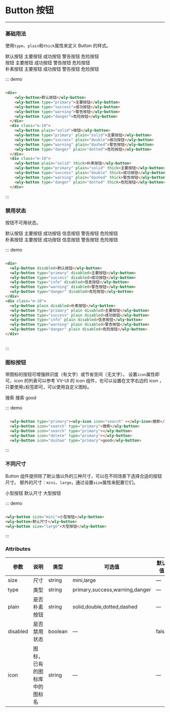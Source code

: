 # Button 按钮
----
### 基础用法
使用```type```、```plain```和```thick```属性来定义 Button 的样式。

<div class="demo-block">
  <div>
    <wly-button>默认按钮</wly-button>
    <wly-button type="primary">主要按钮</wly-button>
    <wly-button type="success">成功按钮</wly-button>
    <wly-button type="warning">警告按钮</wly-button>
    <wly-button type="danger">危险按钮</wly-button>
  </div>
  <div class="m-10">
    <wly-button plain="solid">按钮</wly-button>
    <wly-button type="primary" plain="solid">主要按钮</wly-button>
    <wly-button type="success" plain="double">成功按钮</wly-button>
    <wly-button type="warning" plain="dashed">警告按钮</wly-button>
    <wly-button type="danger" plain="dotted">危险按钮</wly-button>
  </div>
  <div class="m-10">
    <wly-button plain="solid" thick>朴素按钮</wly-button>
    <wly-button type="primary" plain="solid" thick>主要按钮</wly-button>
    <wly-button type="success" plain="double" thick>成功按钮</wly-button>
    <wly-button type="warning" plain="dashed" thick>警告按钮</wly-button>
    <wly-button type="danger" plain="dotted" thick>危险按钮</wly-button>
  </div>
</div>

::: demo
```html

<div>
    <wly-button>默认按钮</wly-button>
    <wly-button type="primary">主要按钮</wly-button>
    <wly-button type="success">成功按钮</wly-button>
    <wly-button type="warning">警告按钮</wly-button>
    <wly-button type="danger">危险按钮</wly-button>
  </div>
  <div class="m-10">
    <wly-button plain="solid">按钮</wly-button>
    <wly-button type="primary" plain="solid">主要按钮</wly-button>
    <wly-button type="success" plain="double">成功按钮</wly-button>
    <wly-button type="warning" plain="dashed">警告按钮</wly-button>
    <wly-button type="danger" plain="dotted">危险按钮</wly-button>
  </div>
  <div class="m-10">
    <wly-button plain="solid" thick>朴素按钮</wly-button>
    <wly-button type="primary" plain="solid" thick>主要按钮</wly-button>
    <wly-button type="success" plain="double" thick>成功按钮</wly-button>
    <wly-button type="warning" plain="dashed" thick>警告按钮</wly-button>
    <wly-button type="danger" plain="dotted" thick>危险按钮</wly-button>
  </div>

```
:::

### 禁用状态

按钮不可用状态。

<div class="demo-block">
  <div>
    <wly-button disabled>默认按钮</wly-button>
    <wly-button type="primary" disabled>主要按钮</wly-button>
    <wly-button type="success" disabled>成功按钮</wly-button>
    <wly-button type="info" disabled>信息按钮</wly-button>
    <wly-button type="warning" disabled>警告按钮</wly-button>
    <wly-button type="danger" disabled>危险按钮</wly-button>
  </div>
  <div class="m-10">
    <wly-button plain disabled>朴素按钮</wly-button>
    <wly-button type="primary" plain disabled>主要按钮</wly-button>
    <wly-button type="success" plain disabled>成功按钮</wly-button>
    <wly-button type="info" plain disabled>信息按钮</wly-button>
    <wly-button type="warning" plain disabled>警告按钮</wly-button>
    <wly-button type="danger" plain disabled>危险按钮</wly-button>
  </div>
</div>

::: demo
```html

<div>
  <wly-button disabled>默认按钮</wly-button>
  <wly-button type="primary" disabled>主要按钮</wly-button>
  <wly-button type="success" disabled>成功按钮</wly-button>
  <wly-button type="info" disabled>信息按钮</wly-button>
  <wly-button type="warning" disabled>警告按钮</wly-button>
  <wly-button type="danger" disabled>危险按钮</wly-button>
</div>
<div class="m-10">
  <wly-button plain disabled>朴素按钮</wly-button>
  <wly-button type="primary" plain disabled>主要按钮</wly-button>
  <wly-button type="success" plain disabled>成功按钮</wly-button>
  <wly-button type="info" plain disabled>信息按钮</wly-button>
  <wly-button type="warning" plain disabled>警告按钮</wly-button>
  <wly-button type="danger" plain disabled>危险按钮</wly-button>
</div>
  
```
:::

### 图标按钮
带图标的按钮可增强辨识度（有文字）或节省空间（无文字）。
设置```icon```属性即可，icon 的列表可以参考 VV-UI 的 icon 组件，也可以设置在文字右边的 icon ，只要使用```i```标签即可，可以使用自定义图标。
<div class="demo-block">
  <wly-button type="primary"><wly-icon icon="search" ></wly-icon>搜索</wly-button>
  <wly-button icon="search" type="primary">搜索</wly-button>
  <wly-button icon="search" type="primary"></wly-button>
  <wly-button icon="delete" type="primary"></wly-button>
  <wly-button icon="duihao" type="primary">good</wly-button>
</div>

::: demo
```html

  <wly-button type="primary"><wly-icon icon="search" ></wly-icon>搜索</wly-button>
  <wly-button icon="search" type="primary">搜索</wly-button>
  <wly-button icon="search" type="primary"></wly-button>
  <wly-button icon="delete" type="primary"></wly-button>
  <wly-button icon="duihao" type="primary">good</wly-button>

```
:::


### 不同尺寸

Button 组件提供除了默认值以外的三种尺寸，可以在不同场景下选择合适的按钮尺寸。
额外的尺寸：```mini```、```large```，通过设置```size```属性来配置它们。
<div class="demo-block">
  <wly-button size="mini">小型按钮</wly-button>
  <wly-button>默认尺寸</wly-button>
  <wly-button size="large">大型按钮</wly-button>
</div>

::: demo
```html

<wly-button size="mini">小型按钮</wly-button>
<wly-button>默认尺寸</wly-button>
<wly-button size="large">大型按钮</wly-button>

```
:::

### Attributes
| 参数      | 说明    | 类型      | 可选值       | 默认值   |
|---------- |-------- |---------- |-------------  |-------- |
| size     | 尺寸   | string  |   mini,large            |    —     |
| type     | 类型   | string    |   primary,success,warning,danger |     —    |
| plain     | 是否朴素按钮   | string    | solid,double,dotted,dashed |  —  |
| disabled  | 是否禁用状态    | boolean   | —   | false   |
| icon  | 图标，已有的图标库中的图标名 | string   |  —  |  —  |
